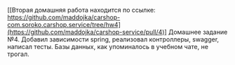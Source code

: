 [[Вторая домашняя работа находится по ссылке: https://github.com/maddojka/carshop-com.soroko.carshop.service/tree/hw4](https://github.com/maddojka/carshop-service/pull/4)]
Домашнее задание №4.
Добавил зависимости spring, реализовал контроллеры, swagger, написал тесты. Базы данных, как упоминалось в учебном чате, не трогал.

